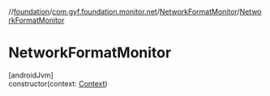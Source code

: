 //[foundation](../../../index.md)/[com.gyf.foundation.monitor.net](../index.md)/[NetworkFormatMonitor](index.md)/[NetworkFormatMonitor](-network-format-monitor.md)

# NetworkFormatMonitor

[androidJvm]\
constructor(context: [Context](https://developer.android.com/reference/kotlin/android/content/Context.html))